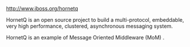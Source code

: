 http://www.jboss.org/hornetq

HornetQ is an open source project to build a multi-protocol, embeddable, very high performance, clustered, asynchronous messaging system.

HornetQ is an example of Message Oriented Middleware (MoM) .
